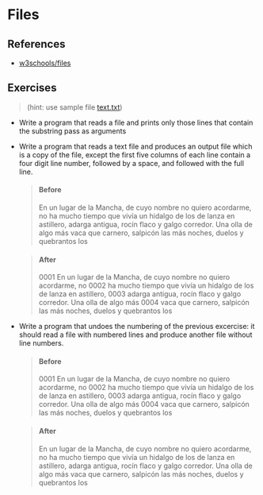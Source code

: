 # Files

## References

* [w3schools/files](https://www.w3schools.com/python/python_file_handling.asp)

## Exercises

> (hint: use sample file [text.txt](solutions/text.txt))

* Write a program that reads a file and prints only those lines that contain the substring pass as arguments
* Write a program that reads a text file and produces an output file which is a copy of the file, except the first five columns of each line contain a four digit line number, followed by a space, and followed with the full line.
    > #### Before
    > En un lugar de la Mancha, de cuyo nombre no quiero acordarme, no 
    > ha mucho tiempo que vivía un hidalgo de los de lanza en astillero, 
    > adarga antigua, rocín flaco y galgo corredor. Una olla de algo más 
    > vaca que carnero, salpicón las más noches, duelos y quebrantos los 

    > #### After
    > 0001 En un lugar de la Mancha, de cuyo nombre no quiero acordarme, no 
    > 0002 ha mucho tiempo que vivía un hidalgo de los de lanza en astillero, 
    > 0003 adarga antigua, rocín flaco y galgo corredor. Una olla de algo más 
    > 0004 vaca que carnero, salpicón las más noches, duelos y quebrantos los 

* Write a program that undoes the numbering of the previous excercise: it should read a file with numbered lines and produce another file without line numbers.
    > #### Before
    > 0001 En un lugar de la Mancha, de cuyo nombre no quiero acordarme, no 
    > 0002 ha mucho tiempo que vivía un hidalgo de los de lanza en astillero, 
    > 0003 adarga antigua, rocín flaco y galgo corredor. Una olla de algo más 
    > 0004 vaca que carnero, salpicón las más noches, duelos y quebrantos los 

    > #### After
    > En un lugar de la Mancha, de cuyo nombre no quiero acordarme, no 
    > ha mucho tiempo que vivía un hidalgo de los de lanza en astillero, 
    > adarga antigua, rocín flaco y galgo corredor. Una olla de algo más 
    > vaca que carnero, salpicón las más noches, duelos y quebrantos los 
